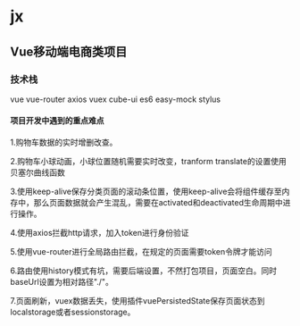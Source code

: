 # jx

## Vue移动端电商类项目

### 技术栈
vue vue-router axios vuex cube-ui es6 easy-mock stylus

#### 项目开发中遇到的重点难点
1.购物车数据的实时增删改查。

2.购物车小球动画，小球位置随机需要实时改变，tranform translate的设置使用贝塞尔曲线函数

3.使用keep-alive保存分类页面的滚动条位置，使用keep-alive会将组件缓存至内存中，那么页面数据就会产生混乱，需要在activated和deactivated生命周期中进行操作。

4.使用axios拦截http请求，加入token进行身份验证

5.使用vue-router进行全局路由拦截，在规定的页面需要token令牌才能访问

6.路由使用history模式有坑，需要后端设置，不然打包项目，页面空白。同时baseUrl设置为相对路径"./"。

7.页面刷新，vuex数据丢失，使用插件vuePersistedState保存页面状态到localstorage或者sessionstorage。
